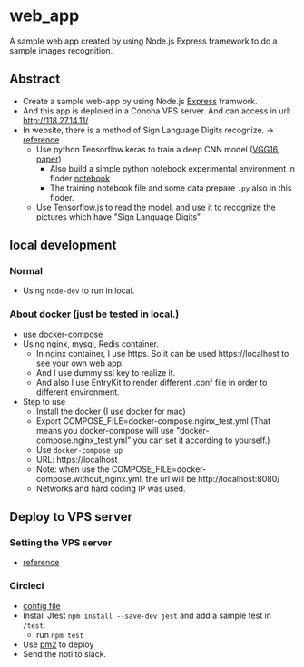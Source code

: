 # web_app
A sample web app created by using Node.js Express framework to do a sample images recognition.

## Abstract
- Create a sample web-app by using Node.js [Express](https://expressjs.com/) framwork. 
- And this app is deploied in a Conoha VPS server. And can access in url: http://118.27.14.11/
- In website, there is a method of Sign Language Digits recognize. -> [reference](https://qiita.com/PonDad/items/14d1d1c0e6e80a43e0b7)
  - Use python Tensorflow.keras to train a deep CNN model ([VGG16](https://www.pyimagesearch.com/2017/03/20/imagenet-vggnet-resnet-inception-xception-keras/), [paper](https://arxiv.org/abs/1409.1556))
    - Also build a simple python notebook experimental environment in floder [notebook](https://github.com/MyDuan/web_app/tree/master/notebook)
    - The training notebook file and some data prepare `.py` also in this floder.
  - Use Tensorflow.js to read the model, and use it to recognize the pictures which have "Sign Language Digits"

## local development
### Normal
  - Using `node-dev` to run in local. 
### About docker (just be tested in local.)
  - use docker-compose
  - Using nginx, mysql, Redis container.
      - In nginx container, I use https. So it can be used https://localhost to see your own web app.
      - And I use dummy ssl key to realize it.
      - And also I use EntryKit to render different .conf file in order to different environment.
  - Step to use
     - Install the docker (I use docker for mac)
     - Export COMPOSE_FILE=docker-compose.nginx_test.yml (That means you docker-compose will use "docker-compose.nginx_test.yml"
you can set it according to yourself.)
     - Use `docker-compose up`
     - URL: https://localhost
     - Note: when use the COMPOSE_FILE=docker-compose.without_nginx.yml, the url will be http://localhost:8080/
     - Networks and hard coding IP was used.

## Deploy to VPS server
### Setting the VPS server
  - [reference](https://qiita.com/ongaeshi/items/bb17ebfbd4d22057c8fd)
### Circleci

  - [config file](https://github.com/MyDuan/web_app/blob/master/.circleci/config.yml)
  - Install Jtest `npm install --save-dev jest` and add a sample test in `/test`.
      - run `npm test`
  - Use [pm2](https://qiita.com/sakkuntyo/items/4ddabbb356254d863aae) to deploy
  - Send the noti to slack.
